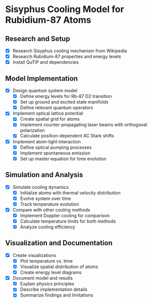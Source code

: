 # Sisyphus Cooling Model for Rubidium-87 Atoms

## Research and Setup
- [x] Research Sisyphus cooling mechanism from Wikipedia
- [x] Research Rubidium-87 properties and energy levels
- [x] Install QuTiP and dependencies

## Model Implementation
- [x] Design quantum system model
  - [x] Define energy levels for Rb-87 D2 transition
  - [x] Set up ground and excited state manifolds
  - [x] Define relevant quantum operators
- [x] Implement optical lattice potential
  - [x] Create spatial grid for atoms
  - [x] Implement counter-propagating laser beams with orthogonal polarization
  - [x] Calculate position-dependent AC Stark shifts
- [x] Implement atom-light interaction
  - [x] Define optical pumping processes
  - [x] Implement spontaneous emission
  - [x] Set up master equation for time evolution

## Simulation and Analysis
- [x] Simulate cooling dynamics
  - [x] Initialize atoms with thermal velocity distribution
  - [x] Evolve system over time
  - [x] Track temperature evolution
- [x] Compare with other cooling methods
  - [x] Implement Doppler cooling for comparison
  - [x] Calculate temperature limits for both methods
  - [x] Analyze cooling efficiency

## Visualization and Documentation
- [x] Create visualizations
  - [x] Plot temperature vs. time
  - [x] Visualize spatial distribution of atoms
  - [x] Create energy level diagrams
- [x] Document model and results
  - [x] Explain physics principles
  - [x] Describe implementation details
  - [x] Summarize findings and limitations
